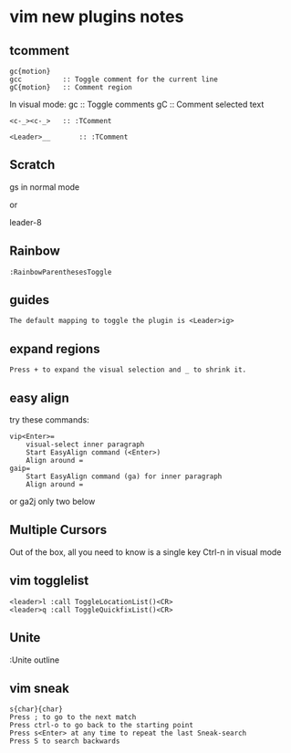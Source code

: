 # vim new plugins notes

## tcomment

    gc{motion} 
    gcc          :: Toggle comment for the current line
    gC{motion}   :: Comment region
In visual mode:
    gc           :: Toggle comments
    gC           :: Comment selected text

    <c-_><c-_>   :: :TComment

    <Leader>__       :: :TComment

## Scratch

gs in normal mode

or

leader-8

## Rainbow

    :RainbowParenthesesToggle

## guides

    The default mapping to toggle the plugin is <Leader>ig>

## expand regions

    Press + to expand the visual selection and _ to shrink it.

## easy align

try these commands:

    vip<Enter>=
        visual-select inner paragraph
        Start EasyAlign command (<Enter>)
        Align around =
    gaip=
        Start EasyAlign command (ga) for inner paragraph
        Align around =

or
    ga2j only two below

## Multiple Cursors 

Out of the box, all you need to know is a single key Ctrl-n in visual mode

## vim togglelist

    <leader>l :call ToggleLocationList()<CR>
    <leader>q :call ToggleQuickfixList()<CR>

## Unite

:Unite outline

## vim sneak
    s{char}{char}
    Press ; to go to the next match
    Press ctrl-o to go back to the starting point
    Press s<Enter> at any time to repeat the last Sneak-search
    Press S to search backwards

